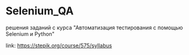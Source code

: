 # Selenium_QA
решения заданий с курса "Автоматизация тестирования с помощью Selenium и Python"

link: https://stepik.org/course/575/syllabus

